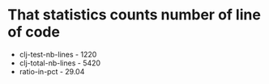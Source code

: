 # That statistics counts number of line of code
* clj-test-nb-lines - 1220
* clj-total-nb-lines - 5420
* ratio-in-pct - 29.04